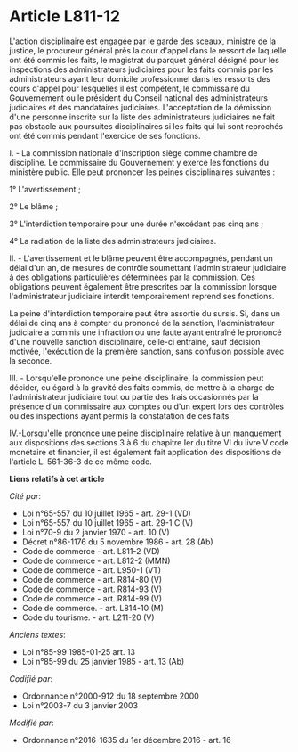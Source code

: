 # Article L811-12

L'action disciplinaire est engagée par le garde des sceaux, ministre de la justice, le procureur général près la cour d'appel
dans le ressort de laquelle ont été commis les faits, le magistrat du parquet général désigné pour les inspections des
administrateurs judiciaires pour les faits commis par les administrateurs ayant leur domicile professionnel dans les ressorts
des cours d'appel pour lesquelles il est compétent, le commissaire du Gouvernement ou le président du Conseil national des
administrateurs judiciaires et des mandataires judiciaires. L'acceptation de la démission d'une personne inscrite sur la
liste des administrateurs judiciaires ne fait pas obstacle aux poursuites disciplinaires si les faits qui lui sont reprochés
ont été commis pendant l'exercice de ses fonctions. 

I. - La commission nationale d'inscription siège comme chambre de discipline. Le commissaire du Gouvernement y exerce les
fonctions du ministère public. Elle peut prononcer les peines disciplinaires suivantes :

1° L'avertissement ;

2° Le blâme ;

3° L'interdiction temporaire pour une durée n'excédant pas cinq ans ;

4° La radiation de la liste des administrateurs judiciaires.

II. - L'avertissement et le blâme peuvent être accompagnés, pendant un délai d'un an, de mesures de contrôle soumettant
l'administrateur judiciaire à des obligations particulières déterminées par la commission. Ces obligations peuvent également
être prescrites par la commission lorsque l'administrateur judiciaire interdit temporairement reprend ses fonctions.

La peine d'interdiction temporaire peut être assortie du sursis. Si, dans un délai de cinq ans à compter du prononcé de la
sanction, l'administrateur judiciaire a commis une infraction ou une faute ayant entraîné le prononcé d'une nouvelle sanction
disciplinaire, celle-ci entraîne, sauf décision motivée, l'exécution de la première sanction, sans confusion possible avec la
seconde. 

III. - Lorsqu'elle prononce une peine disciplinaire, la commission peut décider, eu égard à la gravité des faits commis, de
mettre à la charge de l'administrateur judiciaire tout ou partie des frais occasionnés par la présence d'un commissaire aux
comptes ou d'un expert lors des contrôles ou des inspections ayant permis la constatation de ces faits.

IV.-Lorsqu'elle prononce une peine disciplinaire relative à un manquement aux dispositions des sections 3 à 6 du chapitre Ier
du titre VI du livre V code monétaire et financier, il est également fait application des dispositions de l'article L.
561-36-3 de ce même code.

**Liens relatifs à cet article**

_Cité par_:

  - Loi n°65-557 du 10 juillet 1965 - art. 29-1 (VD)
  - Loi n°65-557 du 10 juillet 1965 - art. 29-1 C (V)
  - Loi n°70-9 du 2 janvier 1970 - art. 10 (V)
  - Décret n°86-1176 du 5 novembre 1986 - art. 28 (Ab)
  - Code de commerce - art. L811-2 (VD)
  - Code de commerce - art. L812-2 (MMN)
  - Code de commerce - art. L950-1 (VT)
  - Code de commerce - art. R814-80 (V)
  - Code de commerce - art. R814-93 (V)
  - Code de commerce - art. R814-99 (V)
  - Code de commerce. - art. L814-10 (M)
  - Code du tourisme. - art. L211-20 (V)

_Anciens textes_:

  - Loi n°85-99 1985-01-25 art. 13
  - Loi n°85-99 du 25 janvier 1985 - art. 13 (Ab)

_Codifié par_:

  - Ordonnance n°2000-912 du 18 septembre 2000
  - Loi n°2003-7 du 3 janvier 2003

_Modifié par_:

  - Ordonnance n°2016-1635 du 1er décembre 2016 - art. 16
